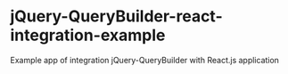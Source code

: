 # jQuery-QueryBuilder-react-integration-example
Example app of integration jQuery-QueryBuilder with React.js application
